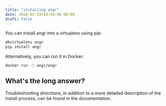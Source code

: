 ```yaml
---
title: "installing angr"
date: 2018-01-19T19:04:06-08:00
draft: false
---
```


You can install angr into a virtualenv using pip:
```bash
mkvirtualenv angr
pip install angr
```

Alternatively, you can run it in Docker:
```bash
docker run -t angr/angr
```

## What's the long answer?

Troubleshooting directions, in addition to a more detailed description of the install process, can be found in the documentation.
